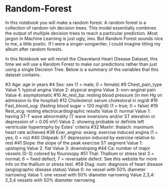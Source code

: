# Random-Forest
In this notebook you will make a random forest. A random forest is a collection of random-ish decision trees. This model essentially combines the output of multiple decision trees to reach a particular prediction. Most jargon in Machine Learning is just ugly, imo. But Random Forest sounds nice to me, a little poetic. If I were a singer-songwriter, I could imagine titling my album after random forests.

In this Notebook we will revisit the Cleaveland Heart Disease Dataset, this time we will use a Random Forest to make our predictions rather than just using a single Decision Tree. Below is a summary of the variables that this dataset contains.

#3 Age: age in years
#4 Sex: sex (1 = male; 0 = female)
#9 Chest_pain_type
Value 1: typical angina
Value 2: atypical angina
Value 3: non-anginal pain
Value 4: asymptomatic
#10 At_rest_bp: resting blood pressure (in mm Hg on admission to the hospital)
#12 Cholesterol: serum cholestoral in mg/dl
#16 Fast_blood_sug: (fasting blood sugar > 120 mg/dl) (1 = true; 0 = false)
#19 Rest_ecg: resting electrocardiographic results
Value 0: normal
Value 1: having ST-T wave abnormality (T wave inversions and/or ST elevation or depression of > 0.05 mV)
Value 2: showing probable or definite left ventricular hypertrophy by Estes' criteria
#32 Maxhr: thalach: maximum heart rate achieved
#38 Exer_angina: exang: exercise induced angina (1 = yes; 0 = no)
#40 Oldpeak: ST depression induced by exercise relative to rest
#41 Slope: the slope of the peak exercise ST segment
Value 1: upsloping
Value 2: flat
Value 3: downsloping
#44 Ca: number of major vessels (0-3) colored by flourosopy
#51 Thal: Thallium or stress test 3 = normal; 6 = fixed defect; 7 = reversable defect. See this website for more info on the thallium or stress test.
#58 Diag: num: diagnosis of heart disease (angiographic disease status)
Value 0: no vessel with 50% diameter narrowing
Value 1: one vessel with 50% diameter narrowing
Value 2,3,4: 2,3,4 vessels with 50% diameter narrowing

